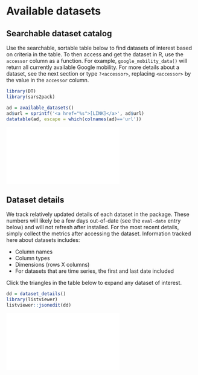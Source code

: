 # Available datasets

## Searchable dataset catalog

Use the searchable, sortable table below to find datasets of interest
based on criteria in the table. To then access and get the dataset in 
R, use the `accessor` column as a function. For example, `google_mobility_data()` 
will return all currently available Google mobility. For more details
about a dataset, see the next section or type `?<accessor>`, replacing `<accessor>` 
by the value in the `accessor` column. 


```r
library(DT)
library(sars2pack)
```





```r
ad = available_datasets()
ad$url = sprintf('<a href="%s">[LINK]</a>', ad$url)
datatable(ad, escape = which(colnames(ad)=='url'))
```

![](datasets_files/figure-latex/unnamed-chunk-2-1.pdf)<!-- --> 

## Dataset details

We track relatively updated details of each dataset in the package. These 
numbers will likely be a few days out-of-date (see the `eval-date` entry below)
and will not refresh after installed.
For the most recent details, simply collect the metrics after accessing
the dataset. Information tracked here about datasets includes:

- Column names
- Column types
- Dimensions (rows X columns)
- For datasets that are time series, the first and last date included

Click the triangles in the table below to expand any dataset of interest.



```r
dd = dataset_details()
library(listviewer)
listviewer::jsonedit(dd)
```

![](datasets_files/figure-latex/unnamed-chunk-3-1.pdf)<!-- --> 
